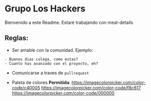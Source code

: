 # Grupo Los Hackers

Bienvenido a este Readme. Estaré trabajando con meal-details

## Reglas:

- Ser amable con la comunidad. Ejemplo:
```
- Buenos dias colega, como estas?
- Cuanto has avanzado con el proyecto, eh?
 ```
- Comunicarse a traves de `pullrequest`

- Paleta de colores **Permitida**:
 https://imagecolorpicker.com/color-code/c40005
https://imagecolorpicker.com/color-code/f8c617
https://imagecolorpicker.com/color-code/000000
